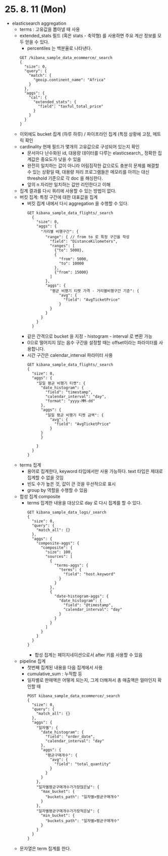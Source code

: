 # 25. 8. 11 (Mon)

* elasticsearch aggregation
  * terms : 고유값을 뽑아낼 때 사용
  * extended_stats 필드 (혹은 stats - 축약형) 를 사용하면 주요 계산 정보를 모두 얻을 수 있다.
    * percentiles 는 백분율로 나타낸다.
    ```
    GET /kibana_sample_data_ecommerce/_search
    {
      "size": 0,
      "query": {
        "match": {
          "geoip.continent_name": "Africa"
        } 
      },
      "aggs": {
        "cal": {
          "extended_stats": {
            "field": "taxful_total_price"
          }
        }
      }
    }
    ```
  * 이외에도 bucket 집계 (하루 하루) / 파이프라인 집계 (특정 상황에 고정, 메트릭 확인
  * cardinality 현재 필드가 몇개의 고유값으로 구성되어 있는지 확인
    * 문서마다 난수화된 id, 대용량 데이터를 다루는 elasticsearch,, 정확한 집계값은 중요도가 낮을 수 있음
    * 완전히 일치하는 값이 아니라 어림짐작한 값으로도 충분히 문제를 해결할 수 있는 상황일 때, 대용량 처리 프로그램들은 메모리를 아끼는 대신 threshold 기준으로 각 doc 을 해싱한다.
    * 앞의 n 자리만 일치하는 값만 리턴한다고 이해
  * 집계 결과를 다시 쿼리에 사용할 수 있는 방법이 없다.
  * 버킷 집계: 특정 구간에 대한 대표값을 집계
    * 버킷 집계 내에서 다시 aggregation 을 수행할 수 있다.
      ```
      GET kibana_sample_data_flights/_search
        {
          "size": 0,
          "aggs": {
            "거리별 비행구간": {
              "range": { // from to 로 특정 구간을 작성
                "field": "DistanceKilometers",
                "ranges": [
                  {"to": 5000},
                  {
                    "from": 5000,
                    "to": 10000
                  },
                  {"from": 15000}
                ]
              },
              "aggs": {
                "평균 비행기 티켓 가격 - 거리별비행구간 기준": {
                    "avg": {
                      "field": "AvgTicketPrice"
                    }
                }
              }
            }
          }
        }
      ```
    * 같은 간격으로 bucket 을 지정 - histogram - interval 로 변환 가능
    * 0으로 떨어지지 않는 음수 구간을 설정할 때는 offset이라는 파라미터를 사용합니다.
    * 시간 구간은 calendar_interval 파라미터 사용
      ```
      GET kibana_sample_data_flights/_search
      {
        "size": 0,
        "aggs": {
          "일일 평균 비행기 티켓": {
            "date_histogram": {
              "field": "timestamp",
              "calendar_interval": "day",
              "format": "yyyy-MM-dd"
            },
            "aggs": {
              "일일 평균 비행기 티켓 금액": {
                "avg": {
                  "field": "AvgTicketPrice"
                }
            }
            }
            
          }
        }
      }
      ```
  * terms 집계
    * 용어로 집계한다, keyword 타입에서만 사용 가능하다. text 타입은 제대로 집계할 수 없을 것임
    * 빈도 수가 높은 것, 값이 큰 것을 우선적으로 표시
    * group by 역할을 수행할 수 있음
  * 합성 집계 composite
    * terms 집계한 내용을 대상으로 day 로 다시 집계를 할 수 있다.
      ```
      GET kibana_sample_data_logs/_search
      {
        "size": 0,
        "query": {
          "match_all": {}
        },
        "aggs": {
          "composite-aggs": {
            "composite": {
              "size": 100, 
              "sources": [
                {
                  "terms-aggs": {
                    "terms": {
                      "field": "host.keyword"
                    }
                  }
                },
                {
                  "date-histogram-aggs": {
                    "date_histogram": {
                      "field": "@timestamp",
                      "calendar_interval": "day"
                    }
                  }
                }
              ]
            }
          }
        }
      }
      ```
      * 합성 집계는 페이지네이션으로서 after 키를 사용할 수 있음
  * pipeline 집계
    * 첫번째 집계된 내용을 다음 집계에서 사용
    * cumulative_sum : 누적합 등
    * 일자별로 판매액은 어떻게 되는지, 그게 더해져서 총 매출액은 얼마인지 확인할 때
      ```
      POST kibana_sample_data_ecommerce/_search
      {
        "size": 0,
        "query": {
          "match_all": {}
        }, 
        "aggs": {
          "일자별": {
            "date_histogram": {
              "field": "order_date",
              "calendar_interval": "day"
            },
            "aggs": {
              "평균구매개수": {
                "avg": {
                  "field": "total_quantity"
                }
              }
            }
          },
          "일자별평균구매개수가가장많은날": {
            "max_bucket": {
              "buckets_path": "일자별>평균구매개수" 
            }
          },
          "일자별평균구매개수가가장적은날": {
            "min_bucket": {
              "buckets_path": "일자별>평균구매개수" 
            }
          }
        }
      }
      ```
  * 문자열은 term 집계를 한다.
